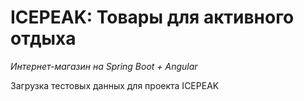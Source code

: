 # ICEPEAK: Товары для активного отдыха

*Интернет-магазин на Spring Boot + Angular*

Загрузка тестовых данных для проекта ICEPEAK
